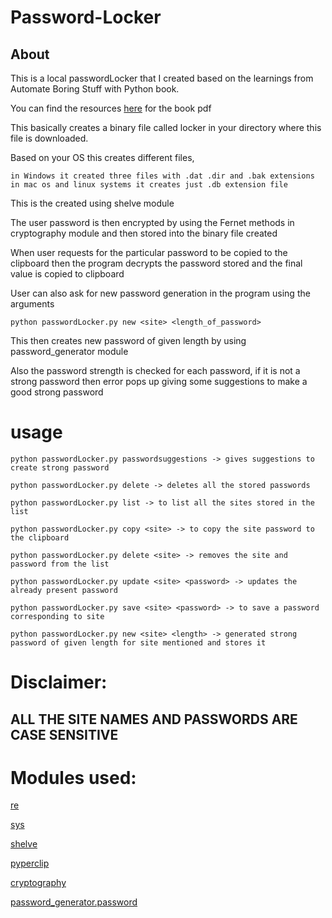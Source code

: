 # Password-Locker

## About
This is a local passwordLocker that I created based on the learnings from Automate Boring Stuff with Python book.

You can find the resources [here](https://github.com/DUMMY-the-BOT/ebooks-1) for the book pdf

This basically creates a binary file called locker in your directory where this file is downloaded.

Based on your OS this creates different files,
    
    in Windows it created three files with .dat .dir and .bak extensions
    in mac os and linux systems it creates just .db extension file

This is the created using shelve module

The user password is then encrypted by using the Fernet methods in cryptography module and then stored into the binary file created

When user requests for the particular password to be copied to the clipboard then the program decrypts the password stored and the final value is copied to clipboard

User can also ask for new password generation in the program using the arguments
    
    python passwordLocker.py new <site> <length_of_password>

This then creates new password of given length by using password_generator module

Also the password strength is checked for each password, if it is not a strong password then error pops up giving some suggestions to make a good strong password

# usage

    python passwordLocker.py passwordsuggestions -> gives suggestions to create strong password

    python passwordLocker.py delete -> deletes all the stored passwords

    python passwordLocker.py list -> to list all the sites stored in the list

    python passwordLocker.py copy <site> -> to copy the site password to the clipboard

    python passwordLocker.py delete <site> -> removes the site and password from the list

    python passwordLocker.py update <site> <password> -> updates the already present password

    python passwordLocker.py save <site> <password> -> to save a password corresponding to site

    python passwordLocker.py new <site> <length> -> generated strong password of given length for site mentioned and stores it

# Disclaimer:
## ALL THE SITE NAMES AND PASSWORDS ARE CASE SENSITIVE

# Modules used:
[re](https://docs.python.org/3/library/re.html)

[sys](https://docs.python.org/3/library/sys.html)

[shelve](https://docs.python.org/3/library/shelve.html)

[pyperclip](https://pypi.org/project/pyperclip/)

[cryptography](https://pypi.org/project/cryptography/)

[password_generator.password](https://password-generator-module.readthedocs.io/en/latest/index.html)
